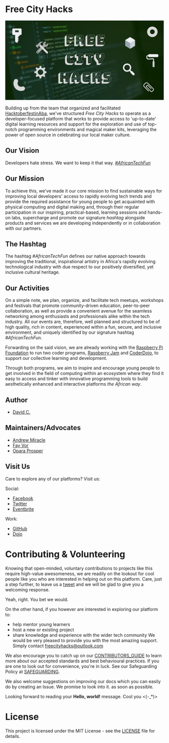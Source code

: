 # Free City Hacks

![Free City Hacks](files/img/icon-fch.png "icon-fch")

Building up from the team that organized and facilitated [HacktoberfestinAba](https://HacktoberfestinAba.github.io), we've structured *Free City Hacks* to operate as a developer-focused platform that works to provide access to 'up-to-date' digital learning resources and support for the exploration and use of top-notch programming environments and magical maker kits, leveraging the power of open source in celebrating our local maker culture.

## Our Vision

Developers hate stress. We want to keep it that way. [*#AfricanTechFun*](https://twitter.com/freecityhacks/status/1150831205690019840)

## Our Mission

To achieve this, we've made it our core mission to find sustainable ways for improving local developers' access to rapidly evolving tech trends and provide the required assistance for young people to get acquainted with physical computing and digital making and, through their regular participation in our inspiring, practical-based, learning sessions and hands-on labs, supercharge and promote our signature *hashtag* alongside products and services we are developing independently or in collaboration with our partners.

## The Hashtag

The hashtag *#AfricanTechFun* defines our native approach towards improving the traditional, inspirational artistry in Africa's rapidly evolving technological industry with due respect to our positively diversified, yet inclusive cultural heritage.

## Our Activities

On a simple note, we plan, organize, and facilitate tech meetups, workshops and festivals that promote community-driven education, peer-to-peer collaboration, as well as provide a convenient avenue for the seamless networking among enthusiasts and professionals alike within the tech industry. All our events are, therefore, well planned and structured to be of high quality, rich in content, experienced within a fun, secure, and inclusive environment, and uniquely identified by our signature hashtag *#AfricanTechFun*.

Forwarding on the said vision, we are already working with the [Raspberry Pi Foundation](https://raspberrypi.org) to run two coder programs, [Raspberry Jam](https://raspberrypi.org/jam) and [CoderDojo](https://coderdojo.com), to support our collective learning and development.

Through both programs, we aim to inspire and encourage young people to get involved in the field of computing within an ecosystem where they find it easy to access and tinker with innovative programming tools to build aesthetically enhanced and interactive platforms *the African way*.

## Author

* [David C.](https://github.com/davidconoh)
 
## Maintainers/Advocates

* [Andrew Miracle](https://github.com/koolamusic)
* [Fay Vor](https://github.com/phavor)
* [Opara Prosper](https://github.com/OPARA-PROSPER)


## Visit Us

Care to explore any of our platforms? Visit us:

Social:

* [Facebook](https://facebook.com/freecityhacks)
* [Twitter](https://twitter.com/freecityhacks)
* [Eventbrite](https://freecityhacks.eventbrite.com)

Work:

* [GitHub](https://github.com/freecityhacks)
* [Dojo](https://zen.coderdojo.com/dojos/ng/aba/aba-freecityhacks)
 
# Contributing & Volunteering

Knowing that open-minded, voluntary contributions to projects like this require high-value awesomeness, we are readily on the lookout for cool people like you who are interested in helping out on this platform. Care, just a step further, to leave us a [tweet](https://twitter.com/freecityhacks) and we will be glad to give you a welcoming response.

Yeah, right. You bet we would.

On the other hand, if you however are interested in exploring our platform to:
* help mentor young learners
* host a new or existing project
* share knowledge and experience with the wider tech community
We would be very pleased to provide you with the most amazing support. Simply contact [freecityhacks@outlook.com](mailto://freecityhacks@outlook.com)

We also encourage you to catch up on our [CONTRIBUTORS_GUIDE](https://github.com/freecityhacks/fch-docs/blob/master/CONTRIBUTORS_GUIDE.md) to learn more about our accepted standards and best behavioural practices. If you are one to look out for convenience, you're in luck. See our Safeguarding Policy at [SAFEGUARDING](https://github.com/freecityhacks/fch-docs/blob/master/SAFEGUARDING.md).

We also welcome suggestions on improving our docs which you can easily do by creating an Issue. We promise to look into it. as soon as possible.

Looking forward to reading your **Hello, world!** message. Cool you <(-_*)>

# License

This project is licensed under the MIT License - see the [LICENSE](https://github.com/freecityhacks/fch-docs/blob/master/LICENSE) file for details.